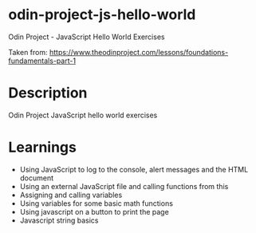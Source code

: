# odin-project-js-hello-world
Odin Project - JavaScript Hello World Exercises

Taken from: https://www.theodinproject.com/lessons/foundations-fundamentals-part-1


# Description
Odin Project JavaScript hello world exercises



# Learnings
- Using JavaScript to log to the console, alert messages and the HTML document
- Using an external JavaScript file and calling functions from this
- Assigning and calling variables
- Using variables for some basic math functions  
- Using javascript on a button to print the page
- Javascript string basics